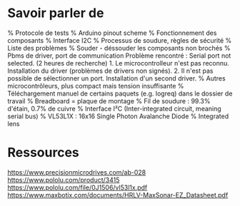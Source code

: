 # Savoir parler de

% Protocole de tests
% Arduino pinout scheme
% Fonctionnement des composants
% Interface I2C
% Processus de soudure, règles de sécurité
% Liste des problèmes
    % Souder - déssouder les composants non brochés
    % Pbms de driver, port de communication
        Problème rencontré : Serial port not selected. (2 heures de recherche)
        1. Le microcontrolleur n'est pas reconnu. Installation du driver (problèmes de drivers non signés).
        2. Il n'est pas possible de sélectionner un port. Installation d'un second driver. 
    % Autres microcontrôleurs, plus compact mais tension insuffisante
    % Téléchargement manuel de certains paquets (e.g. logreq) dans le dossier de travail
% Breadboard = plaque de montage
% Fil de soudure : 99.3% d'étain, 0.7% de cuivre
% Interface I²C (Inter-integrated circuit, meaning serial bus)
% VL53L1X : 16x16 Single Photon Avalanche Diode
%           Integrated lens


# Ressources

https://www.precisionmicrodrives.com/ab-028
https://www.pololu.com/product/3415
https://www.pololu.com/file/0J1506/vl53l1x.pdf
https://www.maxbotix.com/documents/HRLV-MaxSonar-EZ_Datasheet.pdf
